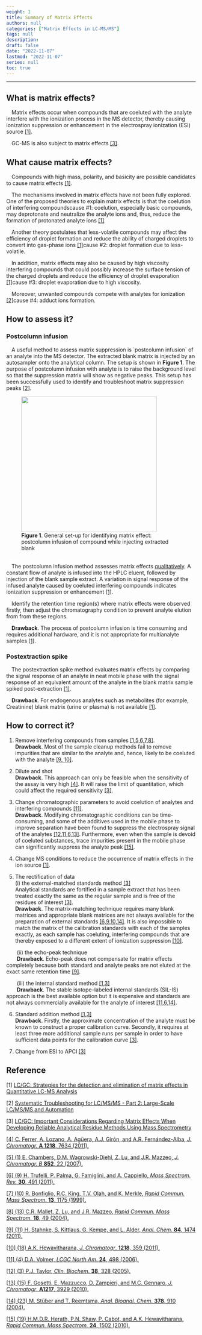 ```yaml
---
weight: 1
title: Summary of Matrix Effects
authors: null
categories: ["Matrix Effects in LC-MS/MS"]
tags: null
description:  
draft: false
date: "2022-11-07"
lastmod: "2022-11-07"
series: null
toc: true
---
```




<!--more-->
---

## What is matrix effects?
&emsp;Matrix effects occur when compounds that are coeluted with the analyte interfere with the ionization process in the MS detector, thereby causing ionization suppression or enhancement in the electrospray ionization (ESI) source <a href="#ref">[1]</a>.  

&emsp;GC-MS is also subject to matrix effects <a href="#ref">[3]</a>.


## What cause matrix effects?
&emsp;Compounds with high mass, polarity, and basicity are possible candidates to cause matrix effects <a href="#ref">[1]</a>.  

&emsp;The mechanisms involved in matrix effects have not been fully explored. One of the proposed theories to explain matrix effects is that the coelution of interfering compounds<a class = "marginnote">cause #1: coelution</a>, especially basic compounds, may deprotonate and neutralize the analyte ions and, thus, reduce the formation of protonated analyte ions <a href="#ref">[1]</a>.   

&emsp;Another theory postulates that less-volatile compounds may affect the efficiency of droplet formation and reduce the ability of charged droplets to convert into gas-phase ions <a href="#ref">[1]</a><a class = "marginnote">cause #2: droplet formation due to less-volatile</a>.  

&emsp;In addition, matrix effects may also be caused by high viscosity interfering compounds that could possibly increase the surface tension of the charged droplets and reduce the efficiency of droplet evaporation <a href="#ref">[1]</a><a class = "marginnote">cause #3: droplet evaporation due to high viscosity</a>.  

&emsp;Moreover, unwanted compounds compete with analytes for ionization <a href="#ref">[2]</a><a class = "marginnote">cause #4: adduct ions formation</a>.  




## How to assess it?

### Postcolumn infusion
<div class = "quote">
&emsp;A useful method to assess matrix suppression is `postcolumn infusion` of an analyte into the MS detector. The extracted blank matrix is injected by an autosampler onto the analytical column. The setup is shown in <b>Figure 1</b>. The purpose of postcolumn infusion with analyte is to raise the background level so that the suppression matrix will show as negative peaks. This setup has been successfully used to identify and troubleshoot matrix suppression peaks <a href="#ref">[2]</a>.  


<figure>
  <img width = "360" src = "/docs/images/Screenshot 2022-10-15 214516.png"/>
  <figcaption class = "bottom"><b>Figure 1</b>. General set-up for identifying matrix effect: postcolumn infusion of compound while injecting extracted blank</figcaption>
</figure>

</div>

<br>
<div class = "quote">
&emsp;The postcolumn infusion method assesses matrix effects <u>qualitatively</u>. A constant flow of analyte is infused into the HPLC eluent, followed by injection of the blank sample extract. A variation in signal response of the infused analyte caused by coeluted interfering compounds indicates ionization suppression or enhancement <a href="#ref">[1]</a>.  

&emsp;Identify the retention time region(s) where matrix effects were observed firstly, then adjust the chromatography condition to prevent analyte elution from from these regions.  

&emsp;<b><font class = "font_upper">Drawback</font></b>. The process of postcolumn infusion is time consuming and requires additional hardware, and it is not appropriate for multianalyte samples <a href="#ref">[1]</a>. 
</div>

### Postextraction spike
<div class = "quote">
&emsp;The postextraction spike method evaluates matrix effects by comparing the signal response of an analyte in neat mobile phase with the signal response of an equivalent amount of the analyte in the blank matrix sample spiked post-extraction <a href="#ref">[1]</a>.  

&emsp;<b><font class = "font_upper">Drawback</font></b>. For endogenous analytes such as metabolites (for example, Creatinine) blank matrix (urine or plasma) is not available <a href="#ref">[1]</a>.
</div>

## How to correct it?

1) Remove interfering compounds from samples <a href="#ref">[1,5,6,7,8]</a>.   
<b><font class = "font_upper">Drawback</font></b>. Most of the sample cleanup methods fail to remove impurities that are similar to the analyte and, hence, likely to be coeluted with the analyte <a href="#ref">[9, 10]</a>.  


2) Dilute and shot  
<b><font class = "font_upper">Drawback</font></b>. This approach can only be feasible when the sensitivity of the assay is very high <a href="#ref">[4]</a>. It will raise the limit of quantitation, which could affect the required sensitivity <a href="#ref">[3]</a>.  


3) Change chromatographic parameters to avoid coelution of analytes and interfering compounds <a href="#ref">[11]</a>.  
<b><font class = "font_upper">Drawback</font></b>. Modifying chromatographic conditions can be time-consuming, and some of the additives used in the mobile phase to improve separation have been found to suppress the electrospray signal of the analytes <a href="#ref">[12,11,6,13]</a>. Furthermore, even when the sample is devoid of coeluted substances, trace impurities present in the mobile phase can significantly suppress the analyte peak <a href="#ref">[15]</a>.


4) Change MS conditions to reduce the occurrence of matrix effects in the ion source <a href="#ref">[1]</a>.


5) The rectification of data  
(i) the external-matched standards method <a href="#ref">[3]</a>  
Analytical standards are fortified in a sample extract that has been treated exactly the same as the regular sample and is free of the residues of interest <a href="#ref">[3]</a>.   
<b><font class = "font_upper">Drawback</font></b>. The matrix-matching technique requires many blank matrices and appropriate blank matrices are not always available for the preparation of external standards <a href="#ref">[6,9,10,14]</a>.  It is also impossible to match the matrix of the calibration standards with each of the samples exactly, as each sample has coeluting, interfering compounds that are thereby exposed to a different extent of ionization suppression <a href="#ref">[10]</a>.

&emsp;&emsp;(ii) the echo-peak technique   
&emsp;&emsp;<b><font class = "font_upper">Drawback</font></b>. Echo-peak does not compensate for matrix effects completely because both standard and analyte peaks are not eluted at the exact same retention time <a href="#ref">[9]</a>.  

&emsp;&emsp;(iii) the internal standard method <a href="#ref">[1,3]</a>  
&emsp;&emsp;<b><font class = "font_upper">Drawback</font></b>. The stable isotope–labeled internal standards (SIL-IS) approach is the best available option but it is expensive and standards are not always commercially available for the analyte of interest <a href="#ref">[11,6,14]</a>.

6) Standard addition method <a href="#ref">[1,3]</a>  
<b><font class = "font_upper">Drawback</font></b>. Firstly, the approximate concentration of the analyte must be known to construct a proper calibration curve. Secondly, it requires at least three more additional sample runs per sample in order to have sufficient data points for the calibration curve <a href="#ref">[3]</a>.

7) Change from ESI to APCI <a href="#ref">[3]</a>


## Reference  
<p id="ref">[1] <a href = "https://www.chromatographyonline.com/view/strategies-detection-and-elimination-matrix-effects-quantitative-lc-ms-analysis" target="_blank" rel="noopener noreferrer">LC/GC: Strategies for the detection and elimination of matrix effects in Quantitative LC-MS Analysis</a></p>

<p id="ref">[2] <a href = "https://cdn.sanity.io/files/0vv8moc6/biopharn/1a7e564988c4ca05949add7061339d9dadbe47ec.pdf/article-7275.pdf" target="_blank" rel="noopener noreferrer">Systematic Troubleshooting for LC/MS/MS - Part 2: Large-Scale LC/MS/MS and Automation</a></p>

<p id="ref">[3] <a href = "https://www.chromatographyonline.com/view/important-considerations-regarding-matrix-effects-when-developing-reliable-analytical-residue-method" target="_blank" rel="noopener noreferrer">LC/GC: Important Considerations Regarding Matrix Effects When Developing Reliable Analytical Residue Methods Using Mass Spectrometry</p>

<p id="ref">[4] C. Ferrer, A. Lozano, A. Agüera, A.J. Girón, and A.R. Fernández-Alba, <i>J. Chromatogr.</i> <b>A 1218</b>, 7634 (2011).</p>

<p id="ref">[5] (1) E. Chambers, D.M. Wagrowski-Diehl, Z. Lu, and J.R. Mazzeo, <i>J. Chromatogr. B</i> <b>852</b>, 22 (2007).</p>

<p id="ref">[6] (9) H. Trufelli, P. Palma, G. Famiglini, and A. Cappiello, <i>Mass Spectrom. Rev.</i> <b>30</b>, 491 (2011).</p>

<p id="ref">[7] (10) R. Bonfiglio, R.C. King, T.V. Olah, and K. Merkle, <i>Rapid Commun. Mass Spectrom.</i> <b>13</b>, 1175 (1999).</p>

<p id="ref">[8] (13) C.R. Mallet, Z. Lu, and J.R. Mazzeo, <i>Rapid Commun. Mass Spectrom.</i> <b>18</b>, 49 (2004).</p>

<p id="ref">[9] (11) H. Stahnke, S. Kittlaus, G. Kempe, and L. Alder, <i>Anal. Chem</i>. <b>84</b>, 1474 (2011).</p>

<p id="ref">[10] (18) A.K. Hewavitharana, <i>J. Chromatogr</i>. <b>1218</b>, 359 (2011).</p>

<p id="ref">[11] (4) D.A. Volmer, <i>LCGC North Am</i>. <b>24</b>, 498 (2006).</p>

<p id="ref">[12] (3) P.J. Taylor, <i>Clin. Biochem</i>. <b>38</b>, 328 (2005).</p>

<p id="ref">[13] (15) F. Gosetti, E. Mazzucco, D. Zampieri, and M.C. Gennaro, <i>J. Chromatogr</i>. <b>A1217</b>, 3929 (2010).</p>

<p id="ref">[14] (23) M. Stüber and T. Reemtsma, <i>Anal. Bioanal. Chem</i>.  <b>378</b>, 910 (2004).</p>

<p id="ref">[15] (19) H.M.D.R. Herath, P.N. Shaw, P. Cabot, and A.K. Hewavitharana, <i>Rapid Commun. Mass Spectrom.</i> <b>24</b>, 1502 (2010).</p>